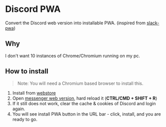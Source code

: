 # Discord PWA

Convert the Discord web version into installable PWA. (inspired from [slack-pwa](https://github.com/gxanshu/slack-pwa))

## Why

I don't want 10 instances of Chrome/Chromium running on my pc.

## How to install

> Note: You will need a Chromium based browser to install this.

1. Install from [webstore](https://chromewebstore.google.com/detail/discord-pwa)
2. Open [messenger web version](https://discord.com/app), hard reload it (**CTRL/CMD + SHIFT + R**)
3. If it still does not work, clear the cache & cookies of Discord and login again.
4. You will see install PWA button in the URL bar - click, install, and you are ready to go.
